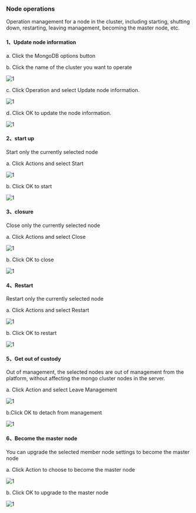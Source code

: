 ### Node operations

Operation management for a node in the cluster, including starting, shutting down, restarting, leaving management, becoming the master node, etc.

#### 1、Update node information

a. Click the MongoDB options button

b. Click the name of the cluster you want to operate

![1](../../../../../images/whalealPlatformImages/Nodeoperations1.png)

c. Click Operation and select Update node information.

![1](../../../../../images/whalealPlatformImages/Nodeoperations.png)

d. Click OK to update the node information.

![1](../../../../../images/whalealPlatformImages/Nodeoperations2.png)

#### 2、start up

Start only the currently selected node

a. Click Actions and select Start

![1](../../../../../images/whalealPlatformImages/Nodeoperations3.png)

b. Click OK to start

![1](../../../../../images/whalealPlatformImages/Nodeoperations4.png)



#### 3、closure

Close only the currently selected node

a. Click Actions and select Close

![1](../../../../../images/whalealPlatformImages/Nodeoperations5.png)

b. Click OK to close

![1](../../../../../images/whalealPlatformImages/Nodeoperations6.png)

#### 4、Restart

Restart only the currently selected node

a. Click Actions and select Restart

![1](../../../../../images/whalealPlatformImages/Nodeoperations7.png)

b. Click OK to restart

![1](../../../../../images/whalealPlatformImages/Nodeoperations8.png)



#### 5、Get out of custody

Out of management, the selected nodes are out of management from the platform, without affecting the mongo cluster nodes in the server.

a. Click Action and select Leave Management

![1](../../../../../images/whalealPlatformImages/Nodeoperations9.png)

b.Click OK to detach from management

![1](../../../../../images/whalealPlatformImages/Nodeoperations10.png)



#### 6、Become the master node

You can upgrade the selected member node settings to become the master node

a. Click Action to choose to become the master node

![1](../../../../../images/whalealPlatformImages/Nodeoperations11.png)



b. Click OK to upgrade to the master node

![1](../../../../../images/whalealPlatformImages/Nodeoperations12.png)